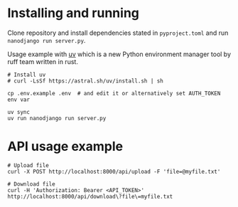 # Installing and running
Clone repository and install dependencies stated in `pyproject.toml` and run `nanodjango run server.py`.

Usage example with [uv](https://github.com/astral-sh/uv) which is a new Python environment manager tool by ruff team written in rust.

```
# Install uv
# curl -LsSf https://astral.sh/uv/install.sh | sh

cp .env.example .env  # and edit it or alternatively set AUTH_TOKEN env var

uv sync
uv run nanodjango run server.py
```

# API usage example

```
# Upload file
curl -X POST http://localhost:8000/api/upload -F 'file=@myfile.txt'

# Download file
curl -H 'Authorization: Bearer <API_TOKEN>' http://localhost:8000/api/download\?file\=myfile.txt
```
